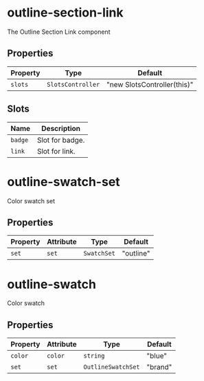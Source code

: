 # outline-section-link

The Outline Section Link component

## Properties

| Property | Type              | Default                     |
|----------|-------------------|-----------------------------|
| `slots`  | `SlotsController` | "new SlotsController(this)" |

## Slots

| Name    | Description     |
|---------|-----------------|
| `badge` | Slot for badge. |
| `link`  | Slot for link.  |


# outline-swatch-set

Color swatch set

## Properties

| Property | Attribute | Type        | Default   |
|----------|-----------|-------------|-----------|
| `set`    | `set`     | `SwatchSet` | "outline" |


# outline-swatch

Color swatch

## Properties

| Property | Attribute | Type               | Default |
|----------|-----------|--------------------|---------|
| `color`  | `color`   | `string`           | "blue"  |
| `set`    | `set`     | `OutlineSwatchSet` | "brand" |
